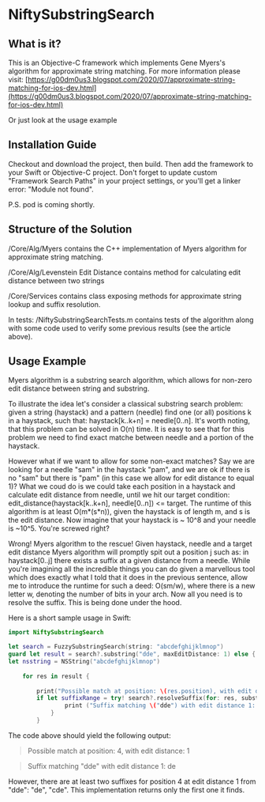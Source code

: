 # NiftySubstringSearch
## What is it?
This is an Objective-C framework which implements Gene Myers's algorithm for approximate string matching. For more information please visit: [https://g00dm0us3.blogspot.com/2020/07/approximate-string-matching-for-ios-dev.html](https://g00dm0us3.blogspot.com/2020/07/approximate-string-matching-for-ios-dev.html)

Or just look at the usage example

## Installation Guide

Checkout and download the project, then build. Then add the framework to your Swift or Objective-C project. Don't forget to update custom "Framework Search Paths" in your project settings, or you'll get a linker error: "Module not found".

P.S. pod is coming shortly.

## Structure of the Solution

/Core/Alg/Myers contains the C++ implementation of Myers algorithm for approximate string matching.

/Core/Alg/Levenstein Edit Distance contains method for calculating edit distance between two strings

/Core/Services contains class exposing methods for approximate string lookup and suffix resolution.

In tests:
/NiftySubstringSearchTests.m contains tests of the algorithm along with some code used to verify some previous results (see the article above).

## Usage Example

Myers algorithm is a substring search algorithm, which allows for non-zero edit distance between string and substring. 

To illustrate the idea let's consider a classical substring search problem: given a string (haystack) and a pattern (needle) find one (or all) positions k in a haystack, such that:
haystack[k..k+n] = needle[0..n]. It's worth noting, that this problem can be solved in O(n) time. It is easy to see that for this problem we need to find exact matche between needle and a portion of the haystack.

However what if we want to allow for some non-exact matches? Say we are looking for a needle "sam" in the haystack "pam", and we are ok if there is no "sam" but there is "pam" (in this case we allow for edit distance to equal 1)? What we coud do is we could take each position in a haystack and calculate edit distance from needle, until we hit our target condition: edit_distance(haystack[k..k+n], needle[0..n]) <= target. The runtime of this algorithm is at least O(m*(s*n)), given the haystack is of length m, and s is the edit distance. Now imagine that your haystack is ~ 10^8 and your needle is ~10^5. You're screwed right? 

Wrong! Myers algorithm to the rescue! Given haystack, needle and a target edit distance Myers algorithm will promptly spit out a position j such as:
in haystack[0..j] there exists a suffix at a given distance from a needle. While you're imagining all the incredible things you can do given a marvellous tool which does exactly what I told that it does in the previous sentence, allow me to introduce the runtime for such a deed: O(sm/w), where
there is a new letter w, denoting the number of bits in your arch. Now all you need is to resolve the suffix. This is being done under the hood.

Here is a short sample usage in Swift:

```swift
import NiftySubstringSearch

let search = FuzzySubstringSearch(string: "abcdefghijklmnop")
guard let result = search?.substring("dde", maxEditDistance: 1) else { return }
let nsstring = NSString("abcdefghijklmnop")
        
    for res in result {
            
        print("Possible match at position: \(res.position), with edit distance: \(res.editDistance)")
        if let suffixRange = try! search?.resolveSuffix(for: res, substring: "dde") {
                print ("Suffix matching \("dde") with edit distance 1: \(nsstring.substring(with: suffixRange.rangeValue))")
            }
        }

```

The code above should yield the following output:
>Possible match at position: 4, with edit distance: 1

>Suffix matching "dde" with edit distance 1: de

However, there are at least two suffixes for position 4 at edit distance 1 from "dde": "de", "cde". This implementation returns only the first one it finds.
